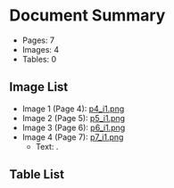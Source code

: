 # Document Summary

- Pages: 7
- Images: 4
- Tables: 0

## Image List

- Image 1 (Page 4): [p4_i1.png](pdf_images/p4_i1.png)
- Image 2 (Page 5): [p5_i1.png](pdf_images/p5_i1.png)
- Image 3 (Page 6): [p6_i1.png](pdf_images/p6_i1.png)
- Image 4 (Page 7): [p7_i1.png](pdf_images/p7_i1.png)
  - Text: .

## Table List

